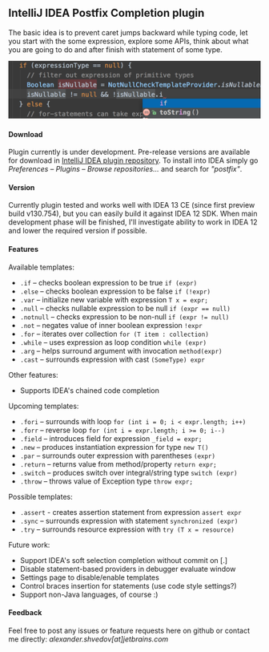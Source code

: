 IntelliJ IDEA Postfix Completion plugin
---------------------------------------

The basic idea is to prevent caret jumps backward while typing code,
let you start with the some expression, explore some APIs, think about
what you are going to do and after finish with statement of some type.

![options](/content/example.png)

#### Download

Plugin currently is under development.
Pre-release versions are available for download in [IntelliJ IDEA plugin repository](http://plugins.jetbrains.com/plugin/7342).
To install into IDEA simply go *Preferences* – *Plugins* – *Browse repositories...* and search for *"postfix"*.

#### Version

Currently plugin tested and works well with IDEA 13 CE (since first preview build v130.754),
but you can easily build it against IDEA 12 SDK. When main development phase will be finished,
I'll investigate ability to work in IDEA 12 and lower the required version if possible.

#### Features

Available templates:

* `.if` – checks boolean expression to be true `if (expr)`
* `.else` – checks boolean expression to be false `if (!expr)`
* `.var` – initialize new variable with expression `T x = expr;`
* `.null` – checks nullable expression to be null `if (expr == null)`
* `.notnull` – checks expression to be non-null `if (expr != null)`
* `.not` – negates value of inner boolean expression `!expr`
* `.for` – iterates over collection `for (T item : collection)`
* `.while` – uses expression as loop condition `while (expr)`
* `.arg` – helps surround argument with invocation `method(expr)`
* `.cast` – surrounds expression with cast `(SomeType) expr`

Other features:

* Supports IDEA's chained code completion

Upcoming templates:

* `.fori` – surrounds with loop `for (int i = 0; i < expr.length; i++)`
* `.forr` – reverse loop `for (int i = expr.length; i >= 0; i--)`
* `.field` – introduces field for expression `_field = expr;`
* `.new` – produces instantiation expression for type `new T()`
* `.par` – surrounds outer expression with parentheses `(expr)`
* `.return` – returns value from method/property `return expr;`
* `.switch` – produces switch over integral/string type `switch (expr)`
* `.throw` – throws value of Exception type `throw expr;`

Possible templates:

* `.assert` - creates assertion statement from expression `assert expr`
* `.sync` – surrounds expression with statement `synchronized (expr)`
* `.try` – surrounds resource expression with `try (T x = resource)`

Future work:



* Support IDEA's soft selection completion without commit on [.]
* Disable statement-based providers in debugger evaluate window
* Settings page to disable/enable templates
* Control braces insertion for statements (use code style settings?)
* Support non-Java languages, of course :)

#### Feedback

Feel free to post any issues or feature requests here on github or
contact me directly: *alexander.shvedov[at]jetbrains.com*